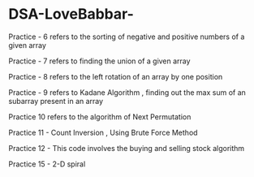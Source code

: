 # DSA-LoveBabbar-
Practice - 6 refers to the sorting of negative and positive numbers of a given array


Practice - 7 refers to finding the union of a given array


Practice - 8 refers to the left rotation of an array by one position

Practice - 9 refers to Kadane Algorithm , finding out the max sum of an subarray present in an array

Practice 10 refers to the algorithm of Next Permutation

Practice 11 - Count Inversion , Using Brute Force Method

Practice 12 - This code involves the buying and selling stock algorithm

Practice 15 - 2-D spiral

